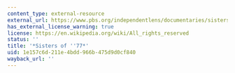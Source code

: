 ```yaml
---
content_type: external-resource
external_url: https://www.pbs.org/independentlens/documentaries/sistersof77/
has_external_license_warning: true
license: https://en.wikipedia.org/wiki/All_rights_reserved
status: ''
title: '*Sisters of ''77*'
uid: 1e157c6d-211e-4bdd-966b-475d9d0cf840
wayback_url: ''
---
```


